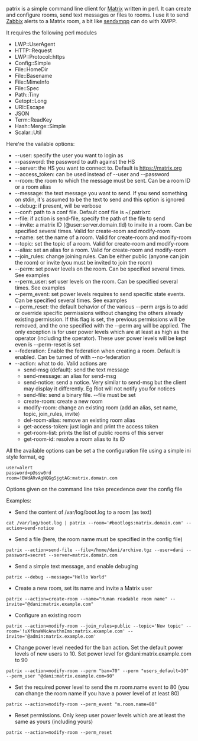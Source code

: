 patrix is a simple command line client for [Matrix](https://matrix.org) written in perl. It can create and configure rooms, send text messages or files to rooms. I use it to send [Zabbix](https://www.zabbix.com) alerts to a Matrix room, a bit like [sendxmpp](https://github.com/lhost/sendxmpp) can do with XMPP.

It requires the following perl modules
  * LWP::UserAgent
  * HTTP::Request
  * LWP::Protocol::https
  * Config::Simple
  * File::HomeDir
  * File::Basename
  * File::MimeInfo
  * File::Spec
  * Path::Tiny
  * Getopt::Long
  * URI::Escape
  * JSON
  * Term::ReadKey
  * Hash::Merge::Simple
  * Scalar::Util

Here're the vailable options:

  * --user: specify the user you want to login as
  * --password: the password to auth against the HS
  * --server: the HS you want to connect to. Default is https://matrix.org
  * --access_token: can be used instead of --user and --password
  * --room: the room to which the message must be sent. Can be a room ID or a room alias
  * --message: the text message you want to send. If you send something on stdin, it's assumed to be the text to send and this option is ignored
  * --debug: if present, will be verbose
  * --conf: path to a conf file. Default conf file is ~/.patrixrc
  * --file: if action is send-file, specify the path of the file to send
  * --invite: a matrix ID (@user:server.domain.tld) to invite in a room. Can be specified several times. Valid for create-room and modify-room
  * --name: set the name of a room. Valid for create-room and modify-room
  * --topic: set the topic of a room. Valid for create-room and modify-room
  * --alias: set an alias for a room. Valid for create-room and modify-room
  * --join_rules: change joining rules. Can be either public (anyone can join the room) or invite (you must be invited to join the room)
  * --perm: set power levels on the room. Can be specified several times. See examples
  * --perm_user: set user levels on the room. Can be specified several times. See examples
  * --perm_event: set power levels requires to send specific state events. Can be specified several times. See examples
  * --perm_reset: the default behavior of the various --perm args is to add or override specific permissions without changing the others already existing permission. If this flag is set, the previous permissions will be removed, and the one specified with the --perm arg will be applied. The only exception is for user power levels which are at least as high as the operator (including the operator). These user power levels will be kept even is --perm-reset is set
  * --federation: Enable the federation when creating a room. Default is enabled. Can be turned of with --no-federation
  * --action: what to do. Valid actions are
    * send-msg (default): send the text message
    * send-message: an alias for send-msg
    * send-notice: send a notice. Very similar to send-msg but the client may display it differently. Eg Riot will not notify you for notices
    * send-file: send a binary file. --file must be set
    * create-room: create a new room
    * modify-room: change an existing room (add an alias, set name, topic, join_rules, invite)
    * del-room-alias: remove an existing room alias
    * get-access-token: just login and print the access token
    * get-room-list: prints the list of public rooms of this server
    * get-room-id: resolve a room alias to its ID

All the available options can be set a the configuration file using a simple ini style format, eg

```
user=alert
password=p@ssw0rd
room=!BWdARvAgNQGgSjgtAG:matrix.domain.com
```

Options given on the command line take precedence over the config file

Examples:

  * Send the content of /var/log/boot.log to a room (as text)
```
cat /var/log/boot.log | patrix --room='#bootlogs:matrix.domain.com' --action=send-notice
```
  * Send a file (here, the room name must be specified in the config file)
```
patrix --action=send-file --file=/home/dani/archive.tgz --user=dani --password=secret --server=matrix.domain.com
```
  * Send a simple text message, and enable debuging
```
patrix --debug --message="Hello World"
```
  * Create a new room, set its name and invite a Matrix user
```
patrix --action=create-room --name="Human readable room name" --invite="@dani:matrix.example.com"
```
  * Configure an existing room
```
patrix --action=modify-room --join_rules=public --topic='New topic' --room='!uXfknaWNcAnvthnIms:matrix.example.com' --invite='@admin:matrix.example.com'
```
  * Change power level needed for the ban action. Set the default power levels of new users to 10. Set power level for @dani:matrix.example.com to 90
```
patrix --action=modify-room --perm "ban=70" --perm "users_default=10" --perm_user "@dani:matrix.example.com=90"
```
  * Set the required power level to send the m.room.name event to 80 (you can change the room name if you have a power level of at least 80)
```
patrix --action=modify-room --perm_event "m.room.name=80"
```
  * Reset permissions. Only keep user power levels which are at least the same as yours (including yours)
```
patrix --action=modify-room --perm_reset
```
